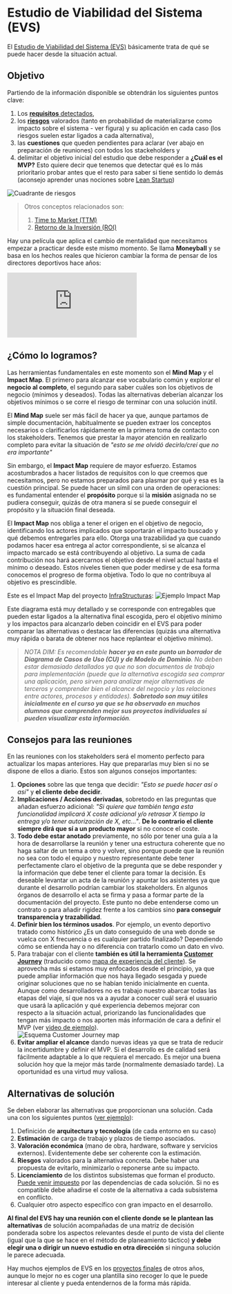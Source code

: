# Estudio de Viabilidad del Sistema (EVS)

El [Estudio de Viabilidad del Sistema (EVS)](https://es.wikipedia.org/wiki/An%C3%A1lisis_de_viabilidad) básicamente trata de qué se puede hacer desde la situación actual.

## Objetivo

Partiendo de la información disponible se obtendrán los siguientes puntos clave:
1. Los [**requisitos** detectados](https://dim.institutomilitar.com/shared/NIeUthgV0xdIKPlkK9CXDGS1bjnbN1aoU8O1nqVb18D),
1. los [**riesgos**](https://es.wikipedia.org/wiki/Riesgo) valorados (tanto en probabilidad de materializarse como impacto sobre el sistema - ver figura) y su aplicación en cada caso (los riesgos suelen estar ligados a cada alternativa),
1. las **cuestiones** que queden pendientes para aclarar (ver abajo en preparación de reuniones) con todos los stackeholders y
1. delimitar el objetivo inicial del estudio que debe responder a **¿Cuál es el MVP?** Esto quiere decir que tenemos que detectar qué es lo más prioritario probar antes que el resto para saber si tiene sentido lo demás (aconsejo aprender unas nociones sobre [Lean Startup](https://es.wikipedia.org/wiki/Lean_startup))

![Cuadrante de riesgos](https://www.incibe.es/sites/default/files/contenidos/blog/20210608_gestion_riesgos_ciberseguros/mapa_de_riesgos.png)

> Otros conceptos relacionados son:
> 1. [Time to Market (TTM)](https://en.wikipedia.org/wiki/Time_to_market)
> 1. [Retorno de la Inversión (ROI)](https://en.wikipedia.org/wiki/Return_on_investment)

Hay una película que aplica el cambio de mentalidad que necesitamos empezar a practicar desde este mismo momento. Se llama **Moneyball** y se basa en los hechos reales que hicieron cambiar la forma de pensar de los directores deportivos hace años:

<div class="containerVideo">
    <iframe allow="autoplay; encrypted-media" allowfullscreen="" class="video" frameborder="0" src="https://www.youtube.com/embed/PwfrGbvxuzM"></iframe>
</div>

## ¿Cómo lo logramos?

Las herramientas fundamentales en este momento son el **Mind Map** y el **Impact Map**. El primero para alcanzar ese vocabulario común y explorar el **negocio al completo**, el segundo para saber cuáles son los objetivos de negocio (mínimos y deseados). Todas las alternativas deberían alcanzar los objetivos mínimos o se corre el riesgo de terminar con una solución inútil.

El **Mind Map** suele ser más fácil de hacer ya que, aunque partamos de simple documentación, habitualmente se pueden extraer los conceptos necesarios o clarificarlos rápidamente en la primera toma de contacto con los stakeholders. Tenemos que prestar la mayor atención en realizarlo completo para evitar la situación de _"esto se me olvidó decirlo/creí que no era importante"_

Sin embargo, el **Impact Map** requiere de mayor esfuerzo. Estamos acostumbrados a hacer listados de requisitos con lo que creemos que necesitamos, pero no estamos preparados para plasmar por qué y esa es la cuestión principal. Se puede hacer un símil con una orden de operaciones: es fundamental entender el **propósito** porque si la **misión** asignada no se pudiera conseguir, quizás de otra manera sí se puede conseguir el propósito y la situación final deseada.

El **Impact Map** nos obliga a tener el origen en el objetivo de negocio, identificando los actores implicados que soportarán el impacto buscado y qué debemos entregarles para ello. Otorga una trazabilidad ya que cuando podamos hacer esa entrega al actor correspondiente, si se alcanza el impacto marcado se está contribuyendo al objetivo. La suma de cada contribución nos hará acercarnos el objetivo desde el nivel actual hasta el mínimo o deseado. Estos niveles tienen que poder medirse y de esa forma conocemos el progreso de forma objetiva. Todo lo que no contribuya al objetivo es prescindible.

Este es el Impact Map del proyecto [InfraStructuras](https://git.institutomilitar.com/proyectos-finales/infrastrutures):
![Ejemplo Impact Map](/imgs/impact-map.webp)

Este diagrama está muy detallado y se corresponde con entregables que pueden estar ligados a la alternativa final escogida, pero el objetivo mínimo y los impactos para alcanzarlo deben coincidir en el EVS para poder comparar las alternativas o destacar las diferencias (quizás una alternativa muy rápida o barata de obtener nos hace replantear el objetivo mínimo).

> _NOTA DIM: Es recomendable **hacer ya en este punto un borrador de Diagrama de Casos de Uso (CU) y de Modelo de Dominio**. No deben estar demasiado detallados ya que no son documentos de trabajo para implementación (puede que la alternativa escogida sea comprar una aplicación, pero sirven para analizar mejor alternativas de terceros y comprender bien el alcance del negocio y las relaciones entre actores, procesos y entidades). **Sobretodo son muy útiles inicialmente en el curso ya que se ha observado en muchos alumnos que comprenden mejor sus proyectos individuales si pueden visualizar esta información**._

## Consejos para las reuniones

En las reuniones con los stakeholders será el momento perfecto para actualizar los mapas anteriores. Hay que prepararlas muy bien si no se dispone de ellos a diario. Estos son algunos consejos importantes:
1. **Opciones** sobre las que tenga que decidir: _"Esto se puede hacer así o así"_ y **el cliente debe decidir**.
1. **Implicaciones / Acciones derivadas**, sobretodo en las preguntas que añadan esfuerzo adicional: _"Si quiere que también tenga esta funcionalidad implicará X coste adicional y/o retrasar X tiempo la entrega y/o tener autorización de X, etc..."_. **De lo contrario el cliente siempre dirá que sí a un producto mayor** si no conoce el coste.
1. **Todo debe estar anotado** previamente, no sólo por tener una guía a la hora de desarrollarse la reunión y tener una estructura coherente que no haga saltar de un tema a otro y volver, sino porque puede que la reunión no sea con todo el equipo y nuestro representante debe tener perfectamente claro el objetivo de la pregunta que se debe responder y la información que debe tener el cliente para tomar la decisión. Es deseable levantar un acta de la reunión y apuntar los asistentes ya que durante el desarrollo podrían cambiar los stakeholders. En algunos órganos de desarrollo el acta se firma y pasa a formar parte de la documentación del proyecto. Este punto no debe entenderse como un contrato o para añadir rigidez frente a los cambios sino **para conseguir transparencia y trazabilidad**.
1. **Definir bien los términos usados**. Por ejemplo, un evento deportivo tratado como histórico ¿Es un dato conseguido de una web donde se vuelca con X frecuencia o es cualquier partido finalizado? Dependiendo cómo se entienda hay o no diferencia con tratarlo como un dato en vivo.
1. Para trabajar con el cliente **también es útil la herramienta [Customer Journey](https://en.wikipedia.org/wiki/Customer_experience#Customer_journey_mapping)** (traducido como [mapa de experiencia del cliente](https://www.syndesis.mx/post/2017/01/08/mapa-de-la-experiencia-del-cliente)). Se aprovecha más si estamos muy enfocados desde el principio, ya que puede ampliar información que nos haya llegado sesgada y puede originar soluciones que no se habían tenido inicialmente en cuenta. Aunque como desarrolladores no es trabajo nuestro abarcar todas las etapas del viaje, sí que nos va a ayudar a conocer cuál será el usuario que usará la aplicación y qué experiencia debemos mejorar con respecto a la situación actual, priorizando las funcionalidades que tengan más impacto o nos aporten más información de cara a definir el MVP (ver [video de ejemplo](https://www.youtube.com/watch?v=PTk_KncCivE)).  
![Esquema Customer Journey map](https://uxpressia.com/examples/export/cjm/cjm.png)
1. **Evitar ampliar el alcance** dando nuevas ideas ya que se trata de reducir la incertidumbre y definir el MVP. Si el desarrollo es de calidad será fácilmente adaptable a lo que requiera el mercado. Es mejor una buena solución hoy que la mejor más tarde (normalmente demasiado tarde). La oportunidad es una virtud muy valiosa.

## Alternativas de solución
Se deben elaborar las alternativas que proporcionan una solución. Cada una con los siguientes puntos ([ver ejemplo](https://git.institutomilitar.com/proyectos-finales/tizona/-/wikis/1.-EVS/2.-Estudio-Alternativas#1-desarrollo-propio)):
1. Definición de **arquitectura y tecnología** (de cada entorno en su caso)
1. **Estimación** de carga de trabajo y plazos de tiempo asociados.
1. **Valoración económica** (mano de obra, hardware, software y servicios externos). Evidentemente debe ser coherente con la estimación.
1. **Riesgos** valorados para la alternativa concreta. Debe haber una propuesta de evitarlo, minimizarlo o reponerse ante su impacto.
1. **Licenciamiento** de los distintos subsistemas que forman el producto. [Puede venir impuesto](https://en.wikipedia.org/wiki/Comparison_of_free_and_open-source_software_licences) por las dependencias de cada solución. Si no es compatible debe añadirse el coste de la alternativa a cada subsistema en conflicto.
1. Cualquier otro aspecto específico con gran impacto en el desarrollo.

**Al final del EVS hay una reunión con el cliente donde se le plantean las alternativas** de solución acompañadas de una matriz de decisión ponderada sobre los aspectos relevantes desde el punto de vista del cliente (igual que la que se hace en el método de planeamiento táctico) **y debe elegir una o dirigir un nuevo estudio en otra dirección** si ninguna solución le parece adecuada.

Hay muchos ejemplos de EVS en los [proyectos finales](https://git.institutomilitar.com/proyectos-finales) de otros años, aunque lo mejor no es coger una plantilla sino recoger lo que le puede interesar al cliente y pueda entendernos de la forma más rápida.
